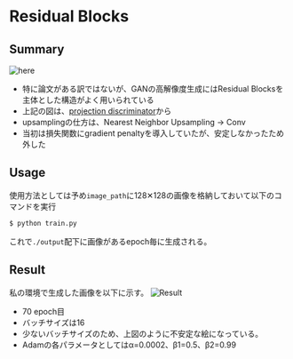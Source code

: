 # Residual Blocks
## Summary

![here](https://github.com/SerialLain3170/Illustration-Generator/blob/master/resblock/model.png)

- 特に論文がある訳ではないが、GANの高解像度生成にはResidual Blocksを主体とした構造がよく用いられている
- 上記の図は、[projection discriminator](https://arxiv.org/pdf/1802.05637.pdf)から
- upsamplingの仕方は、Nearest Neighbor Upsampling -> Conv
- 当初は損失関数にgradient penaltyを導入していたが、安定しなかったため外した

## Usage
使用方法としては予め`image_path`に128✕128の画像を格納しておいて以下のコマンドを実行
```bash
$ python train.py
```
これで`./output`配下に画像があるepoch毎に生成される。

## Result
私の環境で生成した画像を以下に示す。
![Result](https://github.com/SerialLain3170/Illustration-Generator/blob/master/resblock/visualize_166.png)

- 70 epoch目
- バッチサイズは16
- 少ないバッチサイズのため、上図のように不安定な絵になっている。
- Adamの各パラメータとしてはα=0.0002、β1=0.5、β2=0.99
